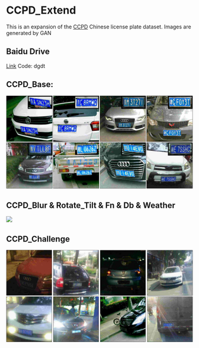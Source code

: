 # CCPD_Extend
This is an expansion of the [CCPD](https://github.com/detectRecog/CCPD) Chinese license plate dataset.
Images are generated by GAN

## Baidu Drive
[Link](https://pan.baidu.com/s/1SxQb8--H-U-KoSMmlCZA3w) 
Code: dgdt

## CCPD_Base:
<img src="Examples/examples_ccpd_base.png"  width="800">

## CCPD_Blur & Rotate_Tilt & Fn & Db & Weather
<img src="Examples/examples.png"  width="800">

## CCPD_Challenge
<img src="Examples/examples_ccpd_challenge.png"  width="800">
